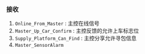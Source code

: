### 接收
1. `Online_From_Master` : 主控在线信号
2. `Master_Up_Car_Confirm` : 主控反馈的允许上车标志位
3. `Supply_Platform_Can_Find` : 主控分享允许寻包信息
4. `Master_SensorAlarm`
